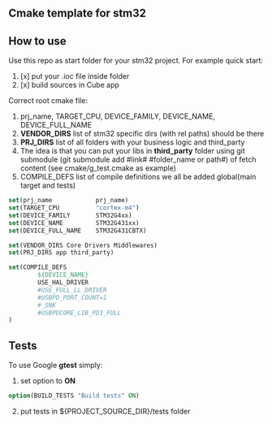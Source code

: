 ## Cmake template for stm32
## How to use
Use this repo as start folder for your stm32 project.
For example quick start:
1. [x] put your .ioc file inside folder
2. [x] build sources in Cube app

Correct root cmake file:

1. prj_name, TARGET_CPU, DEVICE_FAMILY, DEVICE_NAME, DEVICE_FULL_NAME
2. **VENDOR_DIRS** list of stm32 specific dirs (with rel paths) should be there
2. **PRJ_DIRS** list of all folders with your business logic and third_party 
3. The idea is that you can put your libs in **third_party** folder 
using git submodule (git submodule add #link# #folder_name or path#) of fetch content (see cmake/g_test.cmake as example)
4. COMPILE_DEFS list of compile definitions we all be added global(main target and tests)


```cmake
set(prj_name            prj_name)
set(TARGET_CPU          "cortex-m4")
set(DEVICE_FAMILY       STM32G4xx)
set(DEVICE_NAME         STM32G431xx)
set(DEVICE_FULL_NAME    STM32G431CBTX)

set(VENDOR_DIRS Core Drivers Middlewares)
set(PRJ_DIRS app third_party)

set(COMPILE_DEFS
        ${DEVICE_NAME}
        USE_HAL_DRIVER
        #USE_FULL_LL_DRIVER
        #USBPD_PORT_COUNT=1
        #_SNK
        #USBPDCORE_LIB_PD3_FULL
)
```

## Tests
To use Google **gtest** simply:
1. set option to **ON**
```cmake
option(BUILD_TESTS "Build tests" ON)
```
2. put tests in ${PROJECT_SOURCE_DIR}/tests folder